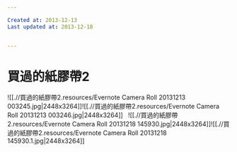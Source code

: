 ```yaml
---

Created at: 2013-12-13
Last updated at: 2013-12-18


---
```


# 買過的紙膠帶2


![[.//買過的紙膠帶2.resources/Evernote Camera Roll 20131213 003245.jpg\|2448x3264]]![[.//買過的紙膠帶2.resources/Evernote Camera Roll 20131213 003246.jpg\|2448x3264]]   ![[.//買過的紙膠帶2.resources/Evernote Camera Roll 20131218 145930.jpg\|2448x3264]]![[.//買過的紙膠帶2.resources/Evernote Camera Roll 20131218 145930.1.jpg\|2448x3264]]

